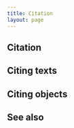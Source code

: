 ```yaml
---
title: Citation
layout: page
---
```




 ## Citation


 ## Citing texts


 ## Citing objects


 ## See also
